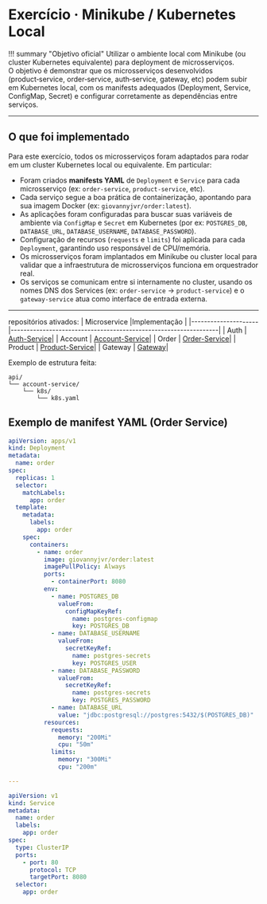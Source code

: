 
# Exercício · Minikube / Kubernetes Local

!!! summary "Objetivo oficial"
    Utilizar o ambiente local com Minikube (ou cluster Kubernetes equivalente) para deployment de microsserviços.  
    O objetivo é demonstrar que os microsserviços desenvolvidos (product‑service, order‑service, auth‑service, gateway, etc) podem subir em Kubernetes local, com os manifests adequados (Deployment, Service, ConfigMap, Secret) e configurar corretamente as dependências entre serviços.

---

## O que foi implementado

Para este exercício, todos os microsserviços foram adaptados para rodar em um cluster Kubernetes local ou equivalente. Em particular:

- Foram criados **manifests YAML** de `Deployment` e `Service` para cada microsserviço (ex: `order‑service`, `product‑service`, etc).  
- Cada serviço segue a boa prática de containerização, apontando para sua imagem Docker (ex: `giovannyjvr/order:latest`).  
- As aplicações foram configuradas para buscar suas variáveis de ambiente via `ConfigMap` e `Secret` em Kubernetes (por ex: `POSTGRES_DB`, `DATABASE_URL`, `DATABASE_USERNAME`, `DATABASE_PASSWORD`).  
- Configuração de recursos (`requests` e `limits`) foi aplicada para cada `Deployment`, garantindo uso responsável de CPU/memória.  
- Os microsserviços foram implantados em Minikube ou cluster local para validar que a infraestrutura de microsserviços funciona em orquestrador real.  
- Os serviços se comunicam entre si internamente no cluster, usando os nomes DNS dos Services (ex: `order-service` → `product-service`) e o `gateway-service` atua como interface de entrada externa.

---
repositórios ativados: 
| Microservice  |Implementação                                                              |
|---------------------|-----------------------------------------------------------------|
| Auth    | [Auth-Service](https://github.com/giovannyjvr/pma.25.2-auth-service)|
| Account | [Account-Service](https://github.com/giovannyjvr/pma.25.2-store.account-service)|
| Order | [Order-Service](https://github.com/giovannyjvr/pma.25.2-order-service)|
| Product | [Product-Service](https://github.com/giovannyjvr/pma.25.2-product-service)|
| Gateway | [Gateway](https://github.com/giovannyjvr/pma.25.2-gateway-service)|

Exemplo de estrutura feita:
```text
api/
└── account-service/
    └── k8s/
        └── k8s.yaml
```

## Exemplo de manifest YAML (Order Service)

```yaml
apiVersion: apps/v1
kind: Deployment
metadata:
  name: order
spec:
  replicas: 1
  selector:
    matchLabels:
      app: order
  template:
    metadata:
      labels:
        app: order
    spec:
      containers:
        - name: order
          image: giovannyjvr/order:latest
          imagePullPolicy: Always
          ports:
            - containerPort: 8080
          env:
            - name: POSTGRES_DB
              valueFrom:
                configMapKeyRef:
                  name: postgres-configmap
                  key: POSTGRES_DB
            - name: DATABASE_USERNAME
              valueFrom:
                secretKeyRef:
                  name: postgres-secrets
                  key: POSTGRES_USER
            - name: DATABASE_PASSWORD
              valueFrom:
                secretKeyRef:
                  name: postgres-secrets
                  key: POSTGRES_PASSWORD
            - name: DATABASE_URL
              value: "jdbc:postgresql://postgres:5432/$(POSTGRES_DB)"
          resources:
            requests:
              memory: "200Mi"
              cpu: "50m"
            limits:
              memory: "300Mi"
              cpu: "200m"

---

apiVersion: v1
kind: Service
metadata:
  name: order
  labels:
    app: order
spec:
  type: ClusterIP
  ports:
    - port: 80
      protocol: TCP
      targetPort: 8080
  selector:
    app: order
